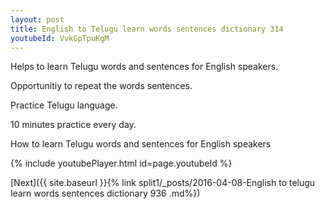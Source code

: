 ```yaml
---
layout: post
title: English to Telugu learn words sentences dictionary 314 
youtubeId: VvkGpTpuKgM
---
```

 
 
Helps to learn Telugu words and sentences for English speakers.

Opportunitiy to repeat the words sentences. 

Practice Telugu language. 
 
10 minutes practice every day. 
 
How to learn Telugu words and sentences for English speakers 
 
{% include youtubePlayer.html id=page.youtubeId %}
 
 
[Next]({{ site.baseurl }}{% link  split1/_posts/2016-04-08-English to telugu learn words sentences dictionary 936 .md%})
 
